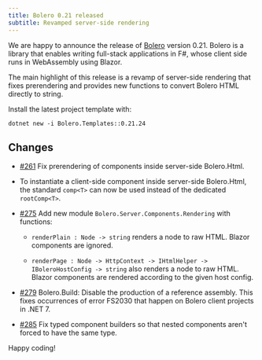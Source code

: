 ```yaml
---
title: Bolero 0.21 released
subtitle: Revamped server-side rendering
---
```


We are happy to announce the release of [Bolero](https://fsbolero.io) version 0.21.
Bolero is a library that enables writing full-stack applications in F#, whose client side runs in WebAssembly using Blazor.

The main highlight of this release is a revamp of server-side rendering that fixes prerendering and provides new functions to convert Bolero HTML directly to string.

Install the latest project template with:

```
dotnet new -i Bolero.Templates::0.21.24
```

## Changes

* [#261](https://github.com/fsbolero/Bolero/issues/261) Fix prerendering of components inside server-side Bolero.Html.

* To instantiate a client-side component inside server-side Bolero.Html, the standard `comp<T>` can now be used instead of the dedicated `rootComp<T>`.

* [#275](https://github.com/fsbolero/Bolero/issues/275) Add new module `Bolero.Server.Components.Rendering` with functions:

    * `renderPlain : Node -> string` renders a node to raw HTML. Blazor components are ignored.

    * `renderPage : Node -> HttpContext -> IHtmlHelper -> IBoleroHostConfig -> string` also renders a node to raw HTML. Blazor components are rendered according to the given host config.


* [#279](https://github.com/fsbolero/Bolero/issues/279) Bolero.Build: Disable the production of a reference assembly.
    This fixes occurrences of error FS2030 that happen on Bolero client projects in .NET 7.

* [#285](https://github.com/fsbolero/Bolero/issues/285) Fix typed component builders so that nested components aren't forced to have the same type.

Happy coding!
